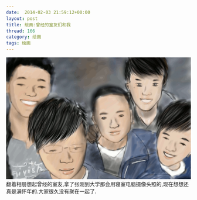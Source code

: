 ```yaml
---
date:  2014-02-03 21:59:12+00:00
layout: post
title: 绘画:曾经的室友们和我
thread: 166
category: 绘画
tags: 绘画 
---
```

<div id="draw"><img src="/media/draw/image/2014-02-03-02.gif" alt="室友和我"></div>
翻着相册想起曾经的室友,拿了张刚到大学那会用寝室电脑摄像头照的,现在想想还真是满怀年的.大家很久没有聚在一起了.
